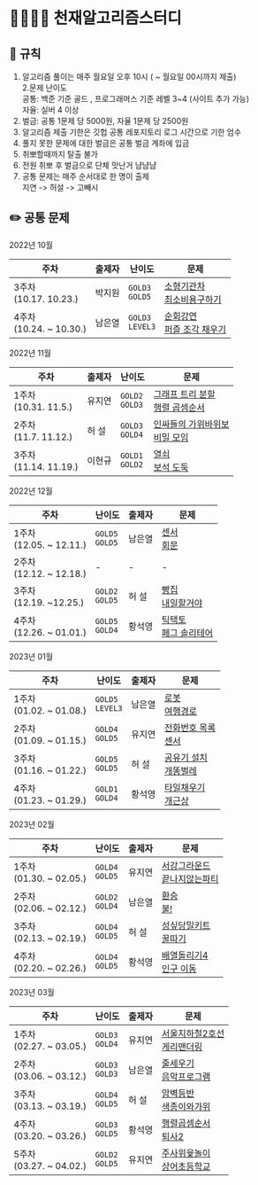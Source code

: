 # 👨‍👩‍👧‍👦 천재알고리즘스터디

## 📌 규칙

1. 알고리즘 풀이는 매주 월요일 오후 10시
   ( ~ 월요일 00시까지 제출)  
   2.문제 난이도  
    공통: 백준 기준 골드 , 프로그래머스 기준 레벨 3~4 (사이트 추가 가능)  
    자율: 실버 4 이상
2. 벌금: 공통 1문제 당 5000원, 자율 1문제 당 2500원
3. 알고리즘 제출 기한은 깃헙 공통 레포지토리 로그 시간으로 기한 엄수
4. 풀지 못한 문제에 대한 벌금은 공통 벌금 계좌에 입금
5. 취뽀할때까지 탈출 불가
6. 전원 취뽀 후 벌금으로 단체 맛난거 냠냠냠
7. 공통 문제는 매주 순서대로 한 명이 출제  
   지연 -> 허설 -> 고빼시

## ✏️ 공통 문제

2022년 10월

| 주차                         | 출제자 | 난이도                       | 문제                                                                                                                                             |
| ---------------------------- | ------ | ---------------------------- | ------------------------------------------------------------------------------------------------------------------------------------------------ |
| 3주차<br />(10.17. 10.23.)   | 박지원 | `GOLD3` <br /> `GOLD5`<br /> | [소형기관차](https://www.acmicpc.net/problem/2616)<br /> [최소비용구하기](https://www.acmicpc.net/problem/1916)<br />                            |
| 4주차<br />(10.24. ~ 10.30.) | 남은열 | `GOLD3`<br /> `LEVEL3`<br/>  | [순회강연](https://www.acmicpc.net/problem/2109)<br /> [퍼즐 조각 채우기](https://school.programmers.co.kr/learn/courses/30/lessons/84021)<br /> |

2022년 11월

| 주차                       | 출제자 | 난이도                       | 문제                                                                                                                         |
| -------------------------- | ------ | ---------------------------- | ---------------------------------------------------------------------------------------------------------------------------- |
| 1주차<br />(10.31. 11.5.)  | 유지연 | `GOLD2` <br /> `GOLD3`<br /> | [그래프 트리 분할](https://www.acmicpc.net/problem/22954)<br /> [행렬 곱셈순서](https://www.acmicpc.net/problem/11049)<br /> |
| 2주차<br />(11.7. 11.12.)  | 허 설   | `GOLD3` <br /> `GOLD4`<br /> | [인싸들의 가위바위보](https://www.acmicpc.net/problem/16986)<br /> [비밀 모임](https://www.acmicpc.net/problem/13424)<br />  |
| 3주차<br />(11.14. 11.19.) | 이현규 | `GOLD1` <br /> `GOLD2`<br /> | [열쇠](https://www.acmicpc.net/problem/9328)<br /> [보석 도둑](https://www.acmicpc.net/problem/1202)<br />                   |

2022년 12월

| 주차                       | 난이도                      | 출제자 | 문제                                                                                                             |
| -------------------------- | --------------------------- | ------ | ---------------------------------------------------------------------------------------------------------------- |
| 1주차<br>(12.05. ~ 12.11.) | `GOLD5`<br /> `GOLD5`<br /> | 남은열 | [센서](https://www.acmicpc.net/problem/2212)<br /> [회문](https://www.acmicpc.net/problem/17609)<br />           |
| 2주차<br>(12.12. ~ 12.18.) | -                           | -      | -                                                                                                                |
| 3주차<br>(12.19. ~12.25.)  | `GOLD2`<br /> `GOLD5`<br /> | 허 설   | [빵집](https://www.acmicpc.net/problem/3109)<br /> [내일할거야](https://www.acmicpc.net/problem/7983)<br />      |
| 4주차<br>(12.26. ~ 01.01.) | `GOLD5`<br /> `GOLD4`<br /> | 황석영 | [틱택토](https://www.acmicpc.net/problem/7682)<br /> [페그 솔리테어](https://www.acmicpc.net/problem/9207)<br /> |

2023년 01월

| 주차                       | 난이도                       | 출제자 | 문제                                                                                                                                 |
| -------------------------- | ---------------------------- | ------ | ------------------------------------------------------------------------------------------------------------------------------------ |
| 1주차<br>(01.02. ~ 01.08.) | `GOLD5`<br /> `LEVEL3`<br /> | 남은열 | [로봇](https://www.acmicpc.net/problem/1726)<br /> [여행경로](https://school.programmers.co.kr/learn/courses/30/lessons/43164)<br /> |
| 2주차<br>(01.09. ~ 01.15.) | `GOLD4`<br /> `GOLD5`<br />  | 유지연 | [전화번호 목록](https://www.acmicpc.net/problem/5052)<br /> [센서](https://www.acmicpc.net/problem/2212)<br />                       |
| 3주차<br>(01.16. ~ 01.22.) | `GOLD5`<br /> `GOLD5`<br />                            | 허 설      | [공유기 설치](https://www.acmicpc.net/problem/2110)<br /> [개똥벌레](https://www.acmicpc.net/problem/3020)<br />                                                                                                                                    |
| 4주차<br>(01.23. ~ 01.29.) | `GOLD1`<br /> `GOLD4`<br />                             | 황석영      | [타일채우기](https://www.acmicpc.net/problem/2718)<br /> [개근상](https://www.acmicpc.net/problem/1563)<br />                                                                                                                                    |

2023년 02월

| 주차                       | 난이도                       | 출제자 | 문제                                                                                                                                 |
| -------------------------- | ---------------------------- | ------ | ------------------------------------------------------------------------------------------------------------------------------------ |
| 1주차<br>(01.30. ~ 02.05.) | `GOLD4`<br /> `GOLD5`<br /> | 유지연 | [서강그라운드](https://www.acmicpc.net/problem/14938)<br />  [끝나지않는파티](https://www.acmicpc.net/problem/11265)<br /> |
| 2주차<br>(02.06. ~ 02.12.) | `GOLD2`<br /> `GOLD4`<br /> | 남은열 | [환승](https://www.acmicpc.net/problem/5214)<br /> [불!](https://www.acmicpc.net/problem/4179)<br />   |
| 3주차<br>(02.13. ~ 02.19.) | `GOLD4`<br /> `GOLD5`<br />                            | 허 설      | [성싶당밀키트](https://www.acmicpc.net/problem/24041)<br /> [꿀따기](https://www.acmicpc.net/problem/21758)<br />                                                                                                                                    |
| 4주차<br />(02.20. ~ 02.26.) | `GOLD4`<br /> `GOLD5`<br /> | 황석영 | [배열돌리기4](https://www.acmicpc.net/problem/17406)<br /> [인구 이동](https://www.acmicpc.net/problem/16234)<br />   |

2023년 03월

| 주차                       | 난이도                       | 출제자 | 문제                                                                                                                                 |
| -------------------------- | ---------------------------- | ------ | ------------------------------------------------------------------------------------------------------------------------------------ |
| 1주차<br />(02.27. ~ 03.05.) | `GOLD3`<br /> `GOLD4`<br /> | 유지연 | [서울지하철2호선](https://www.acmicpc.net/problem/16947)<br /> [게리맨더링](https://www.acmicpc.net/problem/17471)<br /> |
| 2주차<br>(03.06. ~ 03.12.) | `GOLD3`<br /> `GOLD3`<br /> | 남은열 | [줄세우기](https://www.acmicpc.net/problem/2252)<br /> [음악프로그램](https://www.acmicpc.net/problem/2623)<br />   |
| 3주차<br>(03.13. ~ 03.19.) | `GOLD4`<br /> `GOLD5`<br /> | 허 설      | [암벽등반](https://www.acmicpc.net/problem/2412)<br /> [색종이와가위](https://www.acmicpc.net/problem/20444)<br />                                                                                                                                    |
| 4주차<br />(03.20. ~ 03.26.) | `GOLD3`<br /> `GOLD5`<br /> | 황석영 | [행렬곱셈순서](https://www.acmicpc.net/problem/11049)<br /> [퇴사2](https://www.acmicpc.net/problem/15486)<br />   |
| 5주차<br />(03.27. ~ 04.02.) | `GOLD2`<br /> `GOLD5`<br /> | 유지연 | [주사위윷놀이](https://www.acmicpc.net/problem/17825)<br /> [상어초등학교](https://www.acmicpc.net/problem/21608)<br />   |

